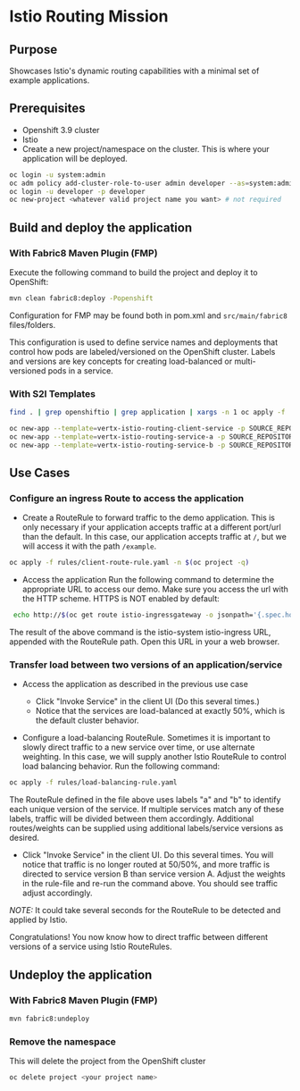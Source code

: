 # Istio Routing Mission

## Purpose
Showcases Istio's dynamic routing capabilities with a minimal set of example applications.

## Prerequisites
* Openshift 3.9 cluster
* Istio
* Create a new project/namespace on the cluster. This is where your application will be deployed.

```bash
oc login -u system:admin
oc adm policy add-cluster-role-to-user admin developer --as=system:admin
oc login -u developer -p developer
oc new-project <whatever valid project name you want> # not required
```

## Build and deploy the application

### With Fabric8 Maven Plugin (FMP)
Execute the following command to build the project and deploy it to OpenShift:

```bash
mvn clean fabric8:deploy -Popenshift
```

Configuration for FMP may be found both in pom.xml and `src/main/fabric8` files/folders.

This configuration is used to define service names and deployments that control how pods are labeled/versioned on the OpenShift cluster. Labels and versions are key concepts for creating load-balanced or multi-versioned pods in a service.

### With S2I Templates

```bash
find . | grep openshiftio | grep application | xargs -n 1 oc apply -f

oc new-app --template=vertx-istio-routing-client-service -p SOURCE_REPOSITORY_URL=https://github.com/openshiftio-vertx-boosters/vertx-istio-routing-booster -p SOURCE_REPOSITORY_REF=master -p SOURCE_REPOSITORY_DIR=vertx-istio-routing-client
oc new-app --template=vertx-istio-routing-service-a -p SOURCE_REPOSITORY_URL=https://github.com/openshiftio-vertx-boosters/vertx-istio-routing-booster -p SOURCE_REPOSITORY_REF=master -p SOURCE_REPOSITORY_DIR=vertx-istio-routing-service-a
oc new-app --template=vertx-istio-routing-service-b -p SOURCE_REPOSITORY_URL=https://github.com/openshiftio-vertx-boosters/vertx-istio-routing-booster -p SOURCE_REPOSITORY_REF=master -p SOURCE_REPOSITORY_DIR=vertx-istio-routing-service-b
```

##  Use Cases

### Configure an ingress Route to access the application

* Create a RouteRule to forward traffic to the demo application. This is only necessary if your application accepts 
traffic at a different port/url than the default. In this case, our application accepts traffic at `/`, but we will access it with the path `/example`.

```bash
oc apply -f rules/client-route-rule.yaml -n $(oc project -q)
```

* Access the application
Run the following command to determine the appropriate URL to access our demo. Make sure you access the url with the HTTP scheme. HTTPS is NOT enabled by default:

```bash
 echo http://$(oc get route istio-ingressgateway -o jsonpath='{.spec.host}{"\n"}' -n istio-system)/example/
```

The result of the above command is the istio-system istio-ingress URL, appended with the RouteRule path. Open this URL in your a web browser.

### Transfer load between two versions of an application/service

* Access the application as described in the previous use case
  * Click "Invoke Service" in the client UI (Do this several times.)
  * Notice that the services are load-balanced at exactly 50%, which is the default cluster behavior.

* Configure a load-balancing RouteRule. Sometimes it is important to slowly direct traffic to a new service over time, or 
use alternate weighting. In this case, we will supply another Istio RouteRule to control load balancing behavior. Run the 
following command:

```bash
oc apply -f rules/load-balancing-rule.yaml
```

  The RouteRule defined in the file above uses labels "a" and "b" to identify each unique version of the service. If multiple services match any of these labels, traffic will be divided between them accordingly. Additional routes/weights can be supplied using additional labels/service versions as desired.

* Click "Invoke Service" in the client UI. Do this several times. You will notice that traffic is no longer routed at 50/50%, and more traffic is directed to service version B than service version A. Adjust the weights in the rule-file and re-run the command above. You should see traffic adjust accordingly.


_NOTE:_ It could take several seconds for the RouteRule to be detected and applied by Istio.

Congratulations! You now know how to direct traffic between different versions of a service using Istio RouteRules.

## Undeploy the application

### With Fabric8 Maven Plugin (FMP)
```bash
mvn fabric8:undeploy
```

### Remove the namespace
This will delete the project from the OpenShift cluster
```bash
oc delete project <your project name>
```
